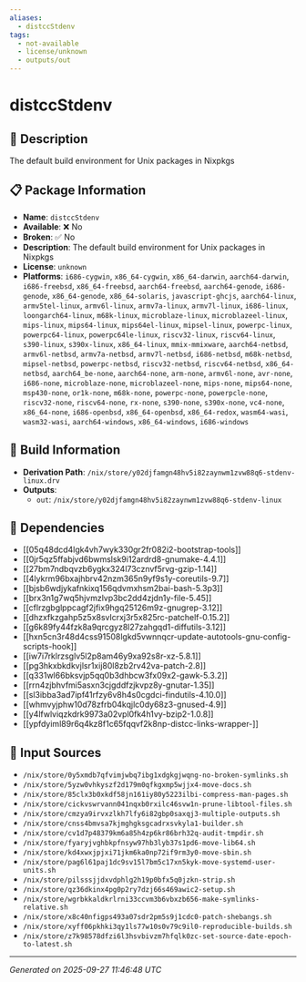 ```yaml
---
aliases:
  - distccStdenv
tags:
  - not-available
  - license/unknown
  - outputs/out
---
```


# distccStdenv

## 📝 Description

The default build environment for Unix packages in Nixpkgs

## 📋 Package Information

- **Name**: `distccStdenv`
- **Available**: ❌ No
- **Broken**: ✅ No
- **Description**: The default build environment for Unix packages in Nixpkgs
- **License**: `unknown`
- **Platforms**: `i686-cygwin`, `x86_64-cygwin`, `x86_64-darwin`, `aarch64-darwin`, `i686-freebsd`, `x86_64-freebsd`, `aarch64-freebsd`, `aarch64-genode`, `i686-genode`, `x86_64-genode`, `x86_64-solaris`, `javascript-ghcjs`, `aarch64-linux`, `armv5tel-linux`, `armv6l-linux`, `armv7a-linux`, `armv7l-linux`, `i686-linux`, `loongarch64-linux`, `m68k-linux`, `microblaze-linux`, `microblazeel-linux`, `mips-linux`, `mips64-linux`, `mips64el-linux`, `mipsel-linux`, `powerpc-linux`, `powerpc64-linux`, `powerpc64le-linux`, `riscv32-linux`, `riscv64-linux`, `s390-linux`, `s390x-linux`, `x86_64-linux`, `mmix-mmixware`, `aarch64-netbsd`, `armv6l-netbsd`, `armv7a-netbsd`, `armv7l-netbsd`, `i686-netbsd`, `m68k-netbsd`, `mipsel-netbsd`, `powerpc-netbsd`, `riscv32-netbsd`, `riscv64-netbsd`, `x86_64-netbsd`, `aarch64_be-none`, `aarch64-none`, `arm-none`, `armv6l-none`, `avr-none`, `i686-none`, `microblaze-none`, `microblazeel-none`, `mips-none`, `mips64-none`, `msp430-none`, `or1k-none`, `m68k-none`, `powerpc-none`, `powerpcle-none`, `riscv32-none`, `riscv64-none`, `rx-none`, `s390-none`, `s390x-none`, `vc4-none`, `x86_64-none`, `i686-openbsd`, `x86_64-openbsd`, `x86_64-redox`, `wasm64-wasi`, `wasm32-wasi`, `aarch64-windows`, `x86_64-windows`, `i686-windows`

## 🔧 Build Information

- **Derivation Path**: `/nix/store/y02djfamgn48hv5i82zaynwm1zvw88q6-stdenv-linux.drv`
- **Outputs**:
  - `out`:  `/nix/store/y02djfamgn48hv5i82zaynwm1zvw88q6-stdenv-linux`

## 🔗 Dependencies

- [[05q48dcd4lgk4vh7wyk330gr2fr082i2-bootstrap-tools]]
- [[0jr5qz5ffabjvd6bwmslsk9i12ardrd8-gnumake-4.4.1]]
- [[27bm7ndbqvzb6ygkx324l73cznvf5rvg-gzip-1.14]]
- [[4lykrm96bxajhbrv42nzm365n9yf9s1y-coreutils-9.7]]
- [[bjsb6wdjykafnkixq156qdvmxhsm2bai-bash-5.3p3]]
- [[brx3n1g7wq5hjvmzlvp3bc2dd4zjdn1y-file-5.45]]
- [[cflrzgbglppcagf2jfix9hgq25126m9z-gnugrep-3.12]]
- [[dhzxfkzgahp5z5x8svlcrxj3r5x825rc-patchelf-0.15.2]]
- [[g6k89fy44fzk8a9qrcgyz8l27zahgqd1-diffutils-3.12]]
- [[hxn5cn3r48d4css91508lgkd5vwnnqcr-update-autotools-gnu-config-scripts-hook]]
- [[iw7i7rklrzsglv5l2p8am46y9xa92s8r-xz-5.8.1]]
- [[pg3hkxbkdkvjlsr1xij80l8zb2rv42va-patch-2.8]]
- [[q331wl66bksvjp5qq0b3dhbcw3fx09x2-gawk-5.3.2]]
- [[rrn4zjbhvfmi5asxn3cjgddfzjkvpz8y-gnutar-1.35]]
- [[sl3ibba3ad7ipf41rfzy6v8h4s0cgdci-findutils-4.10.0]]
- [[whmvyjphw10d78zfrb04kqjlc0dy68z3-gnused-4.9]]
- [[y4lfwlviqzkdrk9973a02vpl0fk4h1vy-bzip2-1.0.8]]
- [[ypfdyiml89r6q4kz8f1c65fqqvf2k8np-distcc-links-wrapper-]]

## 📁 Input Sources

- `/nix/store/0y5xmdb7qfvimjwbq7ibg1xdgkgjwqng-no-broken-symlinks.sh`
- `/nix/store/5yzw0vhkyszf2d179m0qfkgxmp5wjjx4-move-docs.sh`
- `/nix/store/85clx3b0xkdf58jn161iy80y5223ilbi-compress-man-pages.sh`
- `/nix/store/cickvswrvann041nqxb0rxilc46svw1n-prune-libtool-files.sh`
- `/nix/store/cmzya9irvxzlkh7lfy6i82gbp0saxqj3-multiple-outputs.sh`
- `/nix/store/cnss4bmvsa7kjmghgksgcadrxsvkyla1-builder.sh`
- `/nix/store/cv1d7p48379km6a85h4zp6kr86brh32q-audit-tmpdir.sh`
- `/nix/store/fyaryjvghbkpfnsyw97hb3lyb37s1pd6-move-lib64.sh`
- `/nix/store/kd4xwxjpjxi71jkm6ka0np72if9rm3y0-move-sbin.sh`
- `/nix/store/pag6l61paj1dc9sv15l7bm5c17xn5kyk-move-systemd-user-units.sh`
- `/nix/store/pilsssjjdxvdphlg2h19p0bfx5q0jzkn-strip.sh`
- `/nix/store/qz36dkinx4pg0p2ry7dzj66s469awic2-setup.sh`
- `/nix/store/wgrbkkaldkrlrni33ccvm3b6vbxzb656-make-symlinks-relative.sh`
- `/nix/store/x8c40nfigps493a07sdr2pm5s9j1cdc0-patch-shebangs.sh`
- `/nix/store/xyff06pkhki3qy1ls77w10s0v79c9il0-reproducible-builds.sh`
- `/nix/store/z7k98578dfzi6l3hsvbivzm7hfqlk0zc-set-source-date-epoch-to-latest.sh`

---
*Generated on 2025-09-27 11:46:48 UTC*
